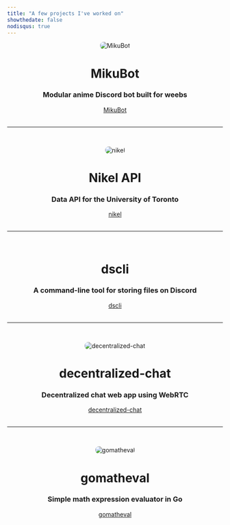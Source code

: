 ```yaml
---
title: "A few projects I've worked on"
showthedate: false
nodisqus: true
---
```


<script async src="https://buttons.github.io/buttons.js"></script>

<p align="center"><img alt="MikuBot" style="border-radius: 8px;" src="/img/MikuBotIconSmall.png" /></p>
<h1 style="text-align: center">MikuBot</h1>
<h3 style="text-align: center">Modular anime Discord bot built for weebs</h3>
<div style="text-align: center"><a class="github-button" href="https://github.com/darenliang/MikuBot" data-size="large" aria-label="Visit darenliang/MikuBot on GitHub">MikuBot</a></div>

<br/>
<hr/>
<br/>

<p align="center"><img alt="nikel" style="border-radius: 8px;" src="/img/nikel.png" /></p>
<h1 style="text-align: center">Nikel API</h1>
<h3 style="text-align: center">Data API for the University of Toronto</h3>
<div style="text-align: center"><a class="github-button" href="https://github.com/nikel-api/nikel" data-size="large" aria-label="Visit nikel-api/nikel on GitHub">nikel</a></div>

<br/>
<hr/>
<br/>

<h1 style="text-align: center">dscli</h1>
<h3 style="text-align: center">A command-line tool for storing files on Discord</h3>
<div style="text-align: center"><a class="github-button" href="https://github.com/darenliang/dscli" data-size="large" aria-label="Visit darenliang/dscli on GitHub">dscli</a></div>

<br/>
<hr/>
<br/>

<p align="center"><img alt="decentralized-chat" style="border-radius: 8px;" src="/img/chat.png" /></p>

<h1 style="text-align: center">decentralized-chat</h1>
<h3 style="text-align: center">Decentralized chat web app using WebRTC</h3>
<div style="text-align: center"><a class="github-button" href="https://github.com/darenliang/decentralized-chat" data-size="large" aria-label="Visit darenliang/decentralized-chat on GitHub">decentralized-chat</a></div>

<br/>
<hr/>
<br/>

<p align="center"><img alt="gomatheval" style="border-radius: 8px;" src="/img/golang_calc.png" /></p>

<h1 style="text-align: center">gomatheval</h1>
<h3 style="text-align: center">Simple math expression evaluator in Go</h3>
<div style="text-align: center"><a class="github-button" href="https://github.com/darenliang/gomatheval" data-size="large" aria-label="Visit darenliang/gomatheval on GitHub">gomatheval</a></div>
